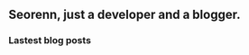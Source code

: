 ## Seorenn, just a developer and a blogger.

### Lastest blog posts

<!-- BLOG-POST-LIST:START -->
<!-- BLOG-POST-LIST:END -->
